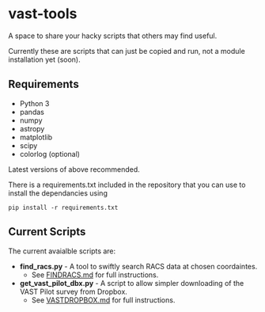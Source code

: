 # vast-tools

A space to share your hacky scripts that others may find useful.

Currently these are scripts that can just be copied and run, not a module installation yet (soon).

## Requirements
* Python 3
* pandas
* numpy
* astropy
* matplotlib
* scipy
* colorlog (optional)

Latest versions of above recommended.

There is a requirements.txt included in the repository that you can use to install the dependancies using
```
pip install -r requirements.txt
````

## Current Scripts
The current avaialble scripts are:

* **find\_racs.py** - A tool to swiftly search RACS data at chosen coordaintes.
    - See [FINDRACS.md](FINDRACS.md) for full instructions.
* **get\_vast\_pilot\_dbx.py** - A script to allow simpler downloading of the VAST Pilot survey from Dropbox.
    - See [VASTDROPBOX.md](VASTDROPBOX.md) for full instructions.

